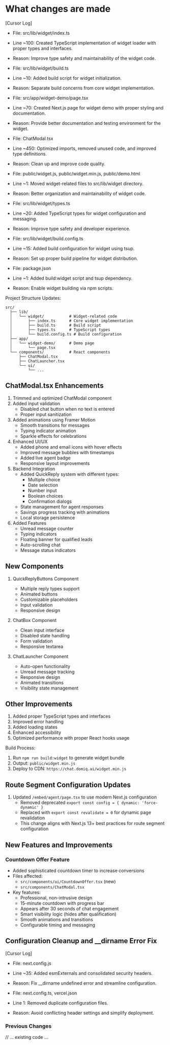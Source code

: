# What changes are made

[Cursor Log]
- File: src/lib/widget/index.ts
- Line ~100: Created TypeScript implementation of widget loader with proper types and interfaces.
- Reason: Improve type safety and maintainability of the widget code.

- File: src/lib/widget/build.ts
- Line ~10: Added build script for widget initialization.
- Reason: Separate build concerns from core widget implementation.

- File: src/app/widget-demo/page.tsx
- Line ~70: Created Next.js page for widget demo with proper styling and documentation.
- Reason: Provide better documentation and testing environment for the widget.

- File: ChatModal.tsx
- Line ~450: Optimized imports, removed unused code, and improved type definitions.
- Reason: Clean up and improve code quality.

- File: public/widget.js, public/widget.min.js, public/demo.html
- Line ~1: Moved widget-related files to src/lib/widget directory.
- Reason: Better organization and maintainability of widget code.

- File: src/lib/widget/types.ts
- Line ~20: Added TypeScript types for widget configuration and messaging.
- Reason: Improve type safety and developer experience.

- File: src/lib/widget/build.config.ts
- Line ~15: Added build configuration for widget using tsup.
- Reason: Set up proper build pipeline for widget distribution.

- File: package.json
- Line ~1: Added build:widget script and tsup dependency.
- Reason: Enable widget building via npm scripts.

Project Structure Updates:
```
src/
  ├── lib/
  │   └── widget/           # Widget-related code
  │       ├── index.ts      # Core widget implementation
  │       ├── build.ts      # Build script
  │       ├── types.ts      # TypeScript types
  │       └── build.config.ts # Build configuration
  ├── app/
  │   └── widget-demo/      # Demo page
  │       └── page.tsx
  └── components/           # React components
      ├── ChatModal.tsx
      ├── ChatLauncher.tsx
      └── ui/
          └── ...
```

## ChatModal.tsx Enhancements
1. Trimmed and optimized ChatModal component
2. Added input validation
   - Disabled chat button when no text is entered
   - Proper input sanitization
3. Added animations using Framer Motion
   - Smooth transitions for messages
   - Typing indicator animation
   - Sparkle effects for celebrations
4. Enhanced UI/UX
   - Added phone and email icons with hover effects
   - Improved message bubbles with timestamps
   - Added live agent badge
   - Responsive layout improvements
5. Backend Integration
   - Added QuickReply system with different types:
     - Multiple choice
     - Date selection
     - Number input
     - Boolean choices
     - Confirmation dialogs
   - State management for agent responses
   - Savings progress tracking with animations
   - Local storage persistence
6. Added Features
   - Unread message counter
   - Typing indicators
   - Floating banner for qualified leads
   - Auto-scrolling chat
   - Message status indicators

## New Components
1. QuickReplyButtons Component
   - Multiple reply types support
   - Animated buttons
   - Customizable placeholders
   - Input validation
   - Responsive design

2. ChatBox Component
   - Clean input interface
   - Disabled state handling
   - Form validation
   - Responsive textarea

3. ChatLauncher Component
   - Auto-open functionality
   - Unread message tracking
   - Responsive design
   - Animated transitions
   - Visibility state management

## Other Improvements
1. Added proper TypeScript types and interfaces
2. Improved error handling
3. Added loading states
4. Enhanced accessibility
5. Optimized performance with proper React hooks usage

Build Process:
1. Run `npm run build:widget` to generate widget bundle
2. Output: `public/widget.min.js`
3. Deploy to CDN: `https://chat.domiq.ai/widget.min.js`

## Route Segment Configuration Updates
1. Updated `/embed/agent/page.tsx` to use modern Next.js configuration
   - Removed deprecated `export const config = { dynamic: 'force-dynamic' }`
   - Replaced with `export const revalidate = 0` for dynamic page revalidation
   - This change aligns with Next.js 13+ best practices for route segment configuration

## New Features and Improvements

### Countdown Offer Feature
- Added sophisticated countdown timer to increase conversions
- Files affected:
  - `src/components/ui/CountdownOffer.tsx` (new)
  - `src/components/ChatModal.tsx`
- Key features:
  - Professional, non-intrusive design
  - 15-minute countdown with progress bar
  - Appears after 30 seconds of chat engagement
  - Smart visibility logic (hides after qualification)
  - Smooth animations and transitions
  - Configurable timing and messaging

## Configuration Cleanup and __dirname Error Fix

[Cursor Log]
- File: next.config.js
- Line ~35: Added esmExternals and consolidated security headers.
- Reason: Fix __dirname undefined error and streamline configuration.

- File: next.config.ts, vercel.json
- Line 1: Removed duplicate configuration files.
- Reason: Avoid conflicting header settings and simplify deployment.

### Previous Changes
// ... existing code ...
